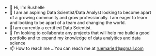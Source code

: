 - 👋 Hi, I’m Rushelle
- 👀 I am an aspiring Data Scientist/Data Analyst looking to become apart of a growing community and grow professionally. I am eager to learn and looking to be apart of a team and changing the world. 
- 🌱I am currently a certified Data Scientist.  
- 💞️ I’m looking to collaborate any projects that will help me build a good portfolio and to expand my knowledge of data analyitics and data science
- 📫 How to reach me ...You can reach me at ruemarie41@gmail.com

<!---
RuRueBean/RuRueBean is a ✨ special ✨ repository because its `README.md` (this file) appears on your GitHub profile.
You can click the Preview link to take a look at your changes.
--->
